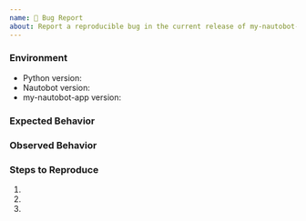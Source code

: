 ```yaml
---
name: 🐛 Bug Report
about: Report a reproducible bug in the current release of my-nautobot-app
---
```


### Environment
* Python version:  <!-- Example: 3.7.7 -->
* Nautobot version:  <!-- Example: 1.5.7 -->
* my-nautobot-app version:  <!-- Example: 0.1.0 -->

<!-- What did you expect to happen? -->
### Expected Behavior


<!-- What happened instead? -->
### Observed Behavior

<!--
    Describe in detail the exact steps that someone else can take to reproduce
    this bug using the current release.
-->
### Steps to Reproduce
1.
2.
3.
